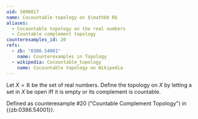 ```yaml
---
uid: S000017
name: Cocountable topology on $\mathbb R$
aliases:
  - Cocountable topology on the real numbers
  - Countable complement topology
counterexamples_id: 20
refs:
  - zb: "0386.54001" 
    name: Counterexamples in Topology
  - wikipedia: Cocountable_topology
    name: Cocountable topology on Wikipedia
---
```

Let $X=\mathbb R$ be the set of real numbers.  Define the topology on $X$ by letting a set in $X$ be open iff it is empty or its complement is countable. 

Defined as counterexample #20 ("Countable Complement Topology")
in {{zb:0386.54001}}.
